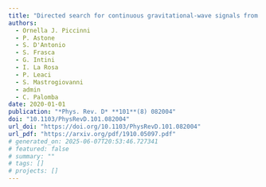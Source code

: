 ```yaml
---
title: "Directed search for continuous gravitational-wave signals from the Galactic Center in the Advanced LIGO second observing run"
authors:
  - Ornella J. Piccinni
  - P. Astone
  - S. D'Antonio
  - S. Frasca
  - G. Intini
  - I. La Rosa
  - P. Leaci
  - S. Mastrogiovanni
  - admin
  - C. Palomba
date: 2020-01-01
publication: "*Phys. Rev. D* **101**(8) 082004"
doi: "10.1103/PhysRevD.101.082004"
url_doi: "https://doi.org/10.1103/PhysRevD.101.082004"
url_pdf: "https://arxiv.org/pdf/1910.05097.pdf"
# generated_on: 2025-06-07T20:53:46.727341
# featured: false
# summary: ""
# tags: []
# projects: []
---
```

